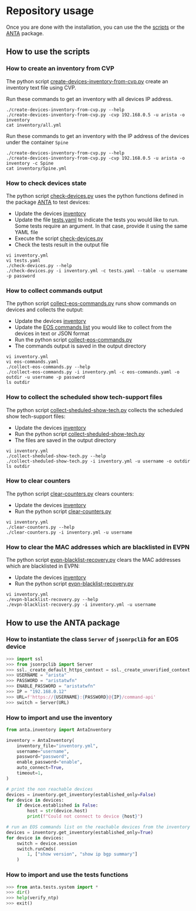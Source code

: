 # Repository usage

Once you are done with the installation, you can use the the [scripts](https://github.com/arista-netdevops-community/network-test-automation/blob/master/scripts) or the [ANTA](https://github.com/arista-netdevops-community/network-test-automation/blob/master/anta) package.

## How to use the scripts

### How to create an inventory from CVP

The python script [create-devices-inventory-from-cvp.py](https://github.com/arista-netdevops-community/network-test-automation/blob/master/scripts/create-devices-inventory-from-cvp.py) create an inventory text file using CVP.

Run these commands to get an inventory with all devices IP address.

```shell
./create-devices-inventory-from-cvp.py --help
./create-devices-inventory-from-cvp.py -cvp 192.168.0.5 -u arista -o inventory
cat inventory/all.yml
```

Run these commands to get an inventory with the IP address of the devices under the container `Spine`

```shell
./create-devices-inventory-from-cvp.py --help
./create-devices-inventory-from-cvp.py -cvp 192.168.0.5 -u arista -o inventory -c Spine
cat inventory/Spine.yml
```

### How to check devices state

The python script [check-devices.py](https://github.com/arista-netdevops-community/network-test-automation/blob/master/scripts/check-devices.py) uses the python functions defined in the package [ANTA](api/README.md) to test devices:

- Update the devices [inventory](https://github.com/arista-netdevops-community/network-test-automation/blob/master/examples/inventory.yml)
- Update the file [tests.yaml](https://github.com/arista-netdevops-community/network-test-automation/blob/master/examples/tests.yaml) to indicate the tests you would like to run. Some tests require an argument. In that case, provide it using the same YAML file
- Execute the script [check-devices.py](https://github.com/arista-netdevops-community/network-test-automation/blob/master/scripts/check-devices.py)
- Check the tests result in the output file

```shell
vi inventory.yml
vi tests.yaml
./check-devices.py --help
./check-devices.py -i inventory.yml -c tests.yaml --table -u username -p password
```

### How to collect commands output

The python script [collect-eos-commands.py](https://github.com/arista-netdevops-community/network-test-automation/blob/master/scripts/collect-eos-commands.py) runs show commands on devices and collects the output:

- Update the devices [inventory](https://github.com/arista-netdevops-community/network-test-automation/blob/master/examples/inventory.yml)
- Update the [EOS commands list](https://github.com/arista-netdevops-community/network-test-automation/blob/master/examples/eos-commands.yaml) you would like to collect from the devices in text or JSON format
- Run the python script [collect-eos-commands.py](https://github.com/arista-netdevops-community/network-test-automation/blob/master/scripts/collect-eos-commands.py)
- The commands output is saved in the output directory

```shell
vi inventory.yml
vi eos-commands.yaml
./collect-eos-commands.py --help
./collect-eos-commands.py -i inventory.yml -c eos-commands.yaml -o outdir -u username -p password
ls outdir
```

### How to collect the scheduled show tech-support files

The python script [collect-sheduled-show-tech.py](https://github.com/arista-netdevops-community/network-test-automation/blob/master/scripts/collect-sheduled-show-tech.py) collects the scheduled show tech-support files:

- Update the devices [inventory](https://github.com/arista-netdevops-community/network-test-automation/blob/master/examples/inventory.yml)
- Run the python script [collect-sheduled-show-tech.py](https://github.com/arista-netdevops-community/network-test-automation/blob/master/scripts/collect-sheduled-show-tech.py)
- The files are saved in the output directory

```shell
vi inventory.yml
./collect-sheduled-show-tech.py --help
./collect-sheduled-show-tech.py -i inventory.yml -u username -o outdir
ls outdir
```

### How to clear counters

The python script [clear-counters.py](https://github.com/arista-netdevops-community/network-test-automation/blob/master/scripts/clear-counters.py) clears counters:

- Update the devices [inventory](https://github.com/arista-netdevops-community/network-test-automation/blob/master/examples/inventory.yml)
- Run the python script [clear-counters.py](https://github.com/arista-netdevops-community/network-test-automation/blob/master/scripts/clear-counters.py)

```shell
vi inventory.yml
./clear-counters.py --help
./clear-counters.py -i inventory.yml -u username
```

### How to clear the MAC addresses which are blacklisted in EVPN

The python script [evpn-blacklist-recovery.py](https://github.com/arista-netdevops-community/network-test-automation/blob/master/scripts/evpn-blacklist-recovery.py) clears the MAC addresses which are blacklisted in EVPN:

- Update the devices [inventory](https://github.com/arista-netdevops-community/network-test-automation/blob/master/examples/inventory.yml)
- Run the python script [evpn-blacklist-recovery.py](https://github.com/arista-netdevops-community/network-test-automation/blob/master/scripts/evpn-blacklist-recovery.py)

```shell
vi inventory.yml
./evpn-blacklist-recovery.py --help
./evpn-blacklist-recovery.py -i inventory.yml -u username
```

## How to use the ANTA package

### How to instantiate the class `Server` of `jsonrpclib` for an EOS device

```python
>>> import ssl
>>> from jsonrpclib import Server
>>> ssl._create_default_https_context = ssl._create_unverified_context
>>> USERNAME = "arista"
>>> PASSWORD = "aristatwfn"
>>> ENABLE_PASSWORD = "aristatwfn"
>>> IP = "192.168.0.12"
>>> URL=f'https://{USERNAME}:{PASSWORD}@{IP}/command-api'
>>> switch = Server(URL)
```

### How to import and use the inventory

```python
from anta.inventory import AntaInventory

inventory = AntaInventory(
    inventory_file="inventory.yml",
    username="username",
    password="password",
    enable_password="enable",
    auto_connect=True,
    timeout=1,
)

# print the non reachable devices
devices = inventory.get_inventory(established_only=False)
for device in devices:
    if device.established is False:
        host = str(device.host)
        print(f"Could not connect to device {host}")

# run an EOS commands list on the reachable devices from the inventory
devices = inventory.get_inventory(established_only=True)
for device in devices:
    switch = device.session
    switch.runCmds(
        1, ["show version", "show ip bgp summary"]
    )
```

### How to import and use the tests functions

```python
>>> from anta.tests.system import *
>>> dir()
>>> help(verify_ntp)
>>> exit()
```

